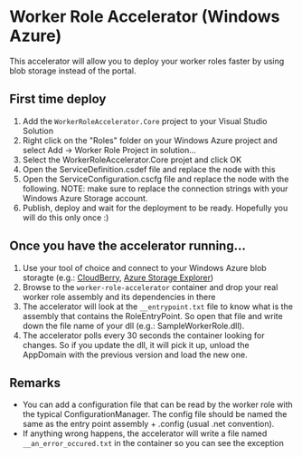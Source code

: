 Worker Role Accelerator (Windows Azure)
=============

This accelerator will allow you to deploy your worker roles faster by using blob storage instead of the portal.

First time deploy
-------

1. Add the `WorkerRoleAccelerator.Core` project to your Visual Studio Solution
2. Right click on the "Roles" folder on your Windows Azure project and select Add -> Worker Role Project in solution...
3. Select the WorkerRoleAccelerator.Core projet and click OK
4. Open the ServiceDefinition.csdef file and replace the <WorkerRole> node with this
    <WorkerRole name="WorkerRoleAccelerator.Core">
      <Imports>
          <Import moduleName="Diagnostics" />
      </Imports>
      <ConfigurationSettings>
          <Setting name="DataConnectionString" />
          <Setting name="WorkerRoleEntryPointContainerName" />
       </ConfigurationSettings>
       <LocalResources>
           <LocalStorage name="ConfigFiles" cleanOnRoleRecycle="true" sizeInMB="10" />
       </LocalResources>
    </WorkerRole>
5. Open the ServiceConfiguration.cscfg file and replace the <WorkerRole> node with the following. 
NOTE: make sure to replace the connection strings with your Windows Azure Storage account. 
    <Role name="WorkerRoleAccelerator.Core">
      <Instances count="1" />
      <ConfigurationSettings>
        <Setting name="Microsoft.WindowsAzure.Plugins.Diagnostics.ConnectionString" value="{replace with your storage account}" />
        <Setting name="DataConnectionString" value="{replace with your storage account}" />
        <Setting name="WorkerRoleEntryPointContainerName" value="worker-role-accelerator" />
      </ConfigurationSettings>
    </Role>
6. Publish, deploy and wait for the deployment to be ready. Hopefully you will do this only once :)


Once you have the accelerator running...
-------

1. Use your tool of choice and connect to your Windows Azure blob storagte (e.g.: [CloudBerry](http://cloudberrylab.com/?page=explorer-azure), [Azure Storage Explorer](http://azurestorageexplorer.codeplex.com/)) 
2. Browse to the `worker-role-accelerator` container and drop your real worker role assembly and its dependencies in there
3. The accelerator will look at the `__entrypoint.txt` file to know what is the assembly that contains the RoleEntryPoint. So open that file and write down the file name of your dll (e.g.: SampleWorkerRole.dll).
4. The accelerator polls every 30 seconds the container looking for changes. So if you update the dll, it will pick it up, unload the AppDomain with the previous version and load the new one.

Remarks
-------

* You can add a configuration file that can be read by the worker role with the typical ConfigurationManager. The config file should be named the same as the entry point assembly + .config (usual .net convention).
* If anything wrong happens, the accelerator will write a file named `__an_error_occured.txt` in the container so you can see the exception
